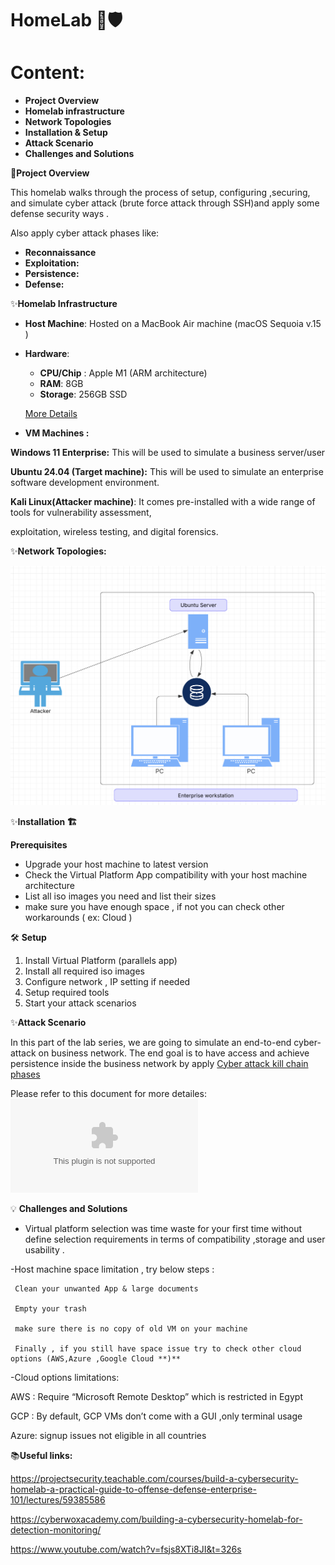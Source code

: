# HomeLab 🔐🛡️ 
# Content:

- **Project Overview**
- **Homelab infrastructure**
- **Network Topologies**
- **Installation & Setup**
- **Attack Scenario**
- **Challenges and Solutions**

🚀**Project Overview**

This homelab walks through the process of setup, configuring ,securing, and simulate cyber attack (brute force attack through SSH)and apply some defense security ways .

Also apply cyber attack phases like:

- **Reconnaissance**
- **Exploitation:** 
- **Persistence:** 
- **Defense:** 

✨**Homelab Infrastructure**

- **Host Machine**: Hosted on a MacBook Air machine (macOS Sequoia v.15 )
- **Hardware**:
    - **CPU/Chip** : Apple M1  (ARM architecture)
    - **RAM**: 8GB
    - **Storage**: 256GB SSD

  [More Details](https://support.apple.com/en-us/111883)  

- **VM Machines :**

**Windows 11 Enterprise:** This will be used to simulate a business server/user 

**Ubuntu 24.04 (Target machine):** This will be used to simulate an enterprise software development environment.

**Kali Linux(Attacker machine)**: It comes pre-installed with a wide range of tools for vulnerability assessment,

exploitation, wireless testing, and digital forensics.

✨**Network Topologies:**

![HomeLab](./ntwTopology.png)


✨**Installation 🏗️**

**Prerequisites**

- Upgrade your host machine to latest version
- Check the Virtual Platform App compatibility with your host machine architecture
- List all iso images you need and list their sizes
- make sure you have enough space , if not you can check other workarounds ( ex: Cloud )

🛠️ **Setup**

1. Install Virtual Platform (parallels app)
2. Install all required iso images 
3. Configure network , IP setting if needed
4. Setup required tools
5. Start your attack scenarios

✨**Attack Scenario** 

In this part of the lab series, we are going to simulate an end-to-end cyber-attack on business network. The end goal is to have access and achieve persistence inside the business network by apply [Cyber attack kill chain phases](https://www.lockheedmartin.com/en-us/capabilities/cyber/cyber-kill-chain.html) 

Please refer to this document for more detailes: ![HomeLab](./AttackScenario.doc)


💡 **Challenges and Solutions**

- Virtual platform selection was time waste for your first time without define selection requirements in terms of compatibility ,storage and user usability .

-Host machine space limitation , try below steps :

     Clean your unwanted App & large documents

     Empty your trash 

     make sure there is no copy of old VM on your machine

     Finally , if you still have space issue try to check other cloud options (AWS,Azure ,Google Cloud **)**

-Cloud options limitations:

AWS : Require “Microsoft Remote Desktop” which is restricted in Egypt 

GCP : By default, GCP VMs don’t come with a GUI ,only terminal usage

Azure: signup issues not eligible in all countries 

📚**Useful links:**

https://projectsecurity.teachable.com/courses/build-a-cybersecurity-homelab-a-practical-guide-to-offense-defense-enterprise-101/lectures/59385586

https://cyberwoxacademy.com/building-a-cybersecurity-homelab-for-detection-monitoring/

https://www.youtube.com/watch?v=fsjs8XTi8JI&t=326s
